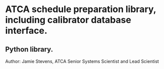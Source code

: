 # ATCA schedule preparation library, including calibrator database interface.
## Python library.

Author: Jamie Stevens, ATCA Senior Systems Scientist and Lead Scientist

